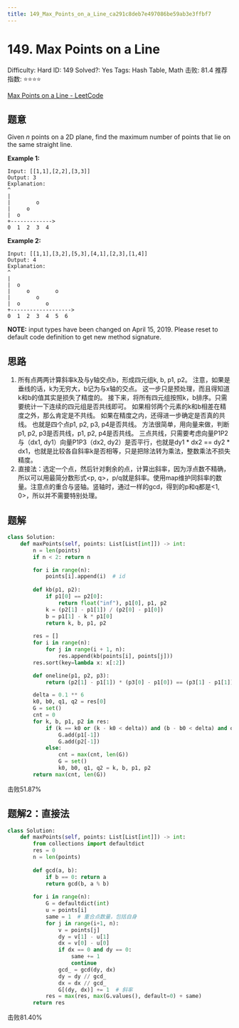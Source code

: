 ```yaml
---
title: 149_Max_Points_on_a_Line_ca291c8deb7e497086be59ab3e3ffbf7
---
```


# 149. Max Points on a Line

Difficulty: Hard
ID: 149
Solved?: Yes
Tags: Hash Table, Math
击败: 81.4
推荐指数: ⭐⭐⭐⭐

[Max Points on a Line - LeetCode](https://leetcode.com/problems/max-points-on-a-line/)

## 题意

Given *n* points on a 2D plane, find the maximum number of points that lie on the same straight line.

**Example 1:**

```
Input: [[1,1],[2,2],[3,3]]
Output: 3
Explanation:
^
|
|        o
|     o
|  o  
+------------->
0  1  2  3  4

```

**Example 2:**

```
Input: [[1,1],[3,2],[5,3],[4,1],[2,3],[1,4]]
Output: 4
Explanation:
^
|
|  o
|     o        o
|        o
|  o        o
+------------------->
0  1  2  3  4  5  6

```

**NOTE:** input types have been changed on April 15, 2019. Please reset to default code definition to get new method signature.

## 思路

1. 所有点两两计算斜率k及与y轴交点b，形成四元组k, b, p1, p2。
注意，如果是垂线的话，k为无穷大，b记为与x轴的交点。
这一步只是预处理，而且得知道k和b的值其实是损失了精度的。
接下来，将所有四元组按照k，b排序。只需要统计一下连续的四元组是否共线即可。
如果相邻两个元素的k和b相差在精度之外，那么肯定是不共线。
如果在精度之内，还得进一步确定是否真的共线。
也就是四个点p1, p2, p3, p4是否共线。
方法很简单，用向量来做，判断p1, p2, p3是否共线，p1, p2, p4是否共线。
三点共线，只需要考虑向量P1P2与（dx1, dy1）向量P1P3（dx2, dy2）是否平行，也就是dy1 * dx2 == dy2 * dx1，也就是比较各自斜率k是否相等，只是把除法转为乘法，整数乘法不损失精度。
2. 直接法：选定一个点，然后针对剩余的点，计算出斜率，因为浮点数不精确，所以可以用最简分数形式<p, q>，p/q就是斜率。使用map维护同斜率的数量。注意点的重合与竖轴。竖轴时，通过一样的gcd，得到的p和q都是<1, 0>，所以并不需要特别处理。

## 题解

```python
class Solution:
    def maxPoints(self, points: List[List[int]]) -> int:
        n = len(points)
        if n < 2: return n

        for i in range(n):
            points[i].append(i)  # id
        
        def kb(p1, p2):
            if p1[0] == p2[0]:
                return float("inf"), p1[0], p1, p2
            k = (p2[1] - p1[1]) / (p2[0] - p1[0])
            b = p1[1] - k * p1[0]
            return k, b, p1, p2
        
        res = []
        for i in range(n):
            for j in range(i + 1, n):
                res.append(kb(points[i], points[j]))
        res.sort(key=lambda x: x[:2])

        def oneline(p1, p2, p3):
            return (p2[1] - p1[1]) * (p3[0] - p1[0]) == (p3[1] - p1[1]) * (p2[0] - p1[0])

        delta = 0.1 ** 6
        k0, b0, q1, q2 = res[0]
        G = set()
        cnt = 0
        for k, b, p1, p2 in res:
            if (k == k0 or (k - k0 < delta)) and (b - b0 < delta) and oneline(q1, q2, p1) and oneline(q1, q2, p2):
                G.add(p1[-1])
                G.add(p2[-1])
            else:
                cnt = max(cnt, len(G))
                G = set()
                k0, b0, q1, q2 = k, b, p1, p2
        return max(cnt, len(G))
```

击败51.87%

## 题解2：直接法

```python
class Solution:
    def maxPoints(self, points: List[List[int]]) -> int:
        from collections import defaultdict
        res = 0
        n = len(points)
        
        def gcd(a, b):
            if b == 0: return a
            return gcd(b, a % b)
        
        for i in range(n):
            G = defaultdict(int)
            u = points[i]
            same = 1  # 重合点数量，包括自身
            for j in range(i+1, n):
                v = points[j]
                dy = v[1] - u[1]
                dx = v[0] - u[0]
                if dx == 0 and dy == 0:
                    same += 1
                    continue
                gcd_ = gcd(dy, dx)
                dy = dy // gcd_
                dx = dx // gcd_
                G[(dy, dx)] += 1  # 斜率
            res = max(res, max(G.values(), default=0) + same)
        return res
```

击败81.40%